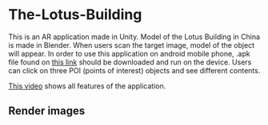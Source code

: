 # The-Lotus-Building
 This is an AR application made in Unity. Model of the Lotus Building in China is made in Blender. When users scan the target image, model of the object will appear.
 In order to use this application on android mobile phone, .apk file found on [this link](https://drive.google.com/drive/folders/12O6yYl6Kto35kMMj4EIaUv6bxHDw6M38?usp=sharing)      should be downloaded and run on the device.
 Users can click on three POI (points of interest) objects and see different contents.

[This video](https://drive.google.com/file/d/1lhUX9Kd1Zo1xy6cbSnOCuX7YCj3rscxO/view?usp=sharing) shows all features of the application.

## Render images

 
 
 
 
